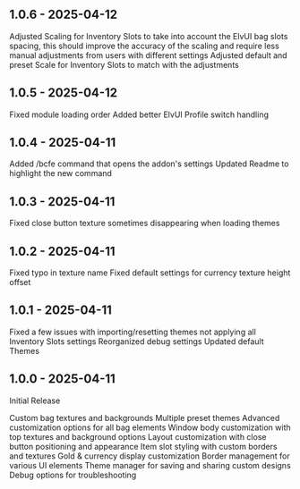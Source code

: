 ## 1.0.6 - 2025-04-12
Adjusted Scaling for Inventory Slots to take into account the ElvUI bag slots spacing, this should improve the accuracy of the scaling and require less manual adjustments from users with different settings
Adjusted default and preset Scale for Inventory Slots to match with the adjustments

## 1.0.5 - 2025-04-12
Fixed module loading order
Added better ElvUI Profile switch handling

## 1.0.4 - 2025-04-11
Added /bcfe command that opens the addon's settings
Updated Readme to highlight the new command

## 1.0.3 - 2025-04-11
Fixed close button texture sometimes disappearing when loading themes

## 1.0.2 - 2025-04-11
Fixed typo in texture name
Fixed default settings for currency texture height offset

## 1.0.1 - 2025-04-11
Fixed a few issues with importing/resetting themes not applying all Inventory Slots settings
Reorganized debug settings
Updated default Themes

## 1.0.0 - 2025-04-11
Initial Release

Custom bag textures and backgrounds
Multiple preset themes
Advanced customization options for all bag elements
Window body customization with top textures and background options
Layout customization with close button positioning and appearance
Item slot styling with custom borders and textures
Gold & currency display customization
Border management for various UI elements
Theme manager for saving and sharing custom designs
Debug options for troubleshooting